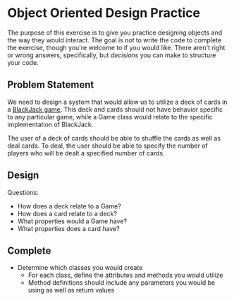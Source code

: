 # Object Oriented Design Practice

The purpose of this exercise is to give you practice designing objects and the way they would interact. The goal is _not_ to write the code to complete the exercise, though you're welcome to if you would like. There aren't right or wrong answers, specifically, but _decisions_ you can make to structure your code.

## Problem Statement
We need to design a system that would allow us to utilize a deck of cards in a [BlackJack game](https://www.youtube.com/watch?v=qd5oc9hLrXg). This deck and cards should not have behavior specific to any particular game, while a Game class would relate to the specific implementation of BlackJack.

The user of a deck of cards should be able to shuffle the cards as well as deal cards. To deal, the user should be able to specify the number of players who will be dealt a specified number of cards.

## Design
Questions:
- How does a deck relate to a Game?
- How does a card relate to a deck?
- What properties would a Game have?
- What properties does a card have?

## Complete
- Determine which classes you would create
  - For each class, define the attributes and methods you would utilize
  - Method definitions should include any parameters you would be using as well as return values
